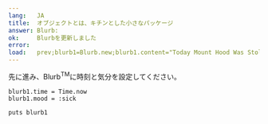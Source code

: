 ```yaml
---
lang:   JA
title:  オブジェクトとは、キチンとした小さなパッケージ
answer: Blurb:
ok:     Blurbを更新しました
error:  
load:   prev;blurb1=Blurb.new;blurb1.content="Today Mount Hood Was Stolen!"
---
```


先に進み、Blurb<sup>TM</sup>に時刻と気分を設定してください。

    blurb1.time = Time.now
    blurb1.mood = :sick
    
    puts blurb1
